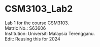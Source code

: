 # CSM3103_Lab2
Lab 1 for the course CSM3103.  
Matric No.: S63606  
Institution: Universiti Malaysia Terengganu.  
Edit: Reusing this for 2024
